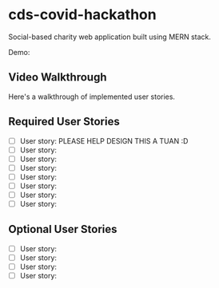 # cds-covid-hackathon

Social-based charity web application built using MERN stack.

Demo:

## Video Walkthrough

Here's a walkthrough of implemented user stories.

<!-- ![](http://g.recordit.co/cURdPMSHT2.gif) -->

<!-- ## Code Reviews

This code was reviewed by @username and @otherusername.

* [Link to PR #X](#) - reviewed by @username.
* [Link to PR #Y](#) - reviewed by @otherusername.    -->

## Required User Stories

- [ ] User story: PLEASE HELP DESIGN THIS A TUAN :D
- [ ] User story:
- [ ] User story:
- [ ] User story:
- [ ] User story:
- [ ] User story:
- [ ] User story:
- [ ] User story:

## Optional User Stories

- [ ] User story:
- [ ] User story:
- [ ] User story:
- [ ] User story:
